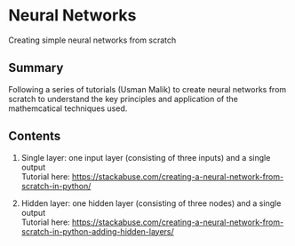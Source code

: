 # Neural Networks
Creating simple neural networks from scratch

## Summary
Following a series of tutorials (Usman Malik) to create neural networks from scratch to understand the key principles and application of the mathemcatical techniques used.

## Contents
1. Single layer: one input layer (consisting of three inputs) and a single output  
Tutorial here: https://stackabuse.com/creating-a-neural-network-from-scratch-in-python/  

2. Hidden layer: one hidden layer (consisting of three nodes) and a single output  
Tutorial here: https://stackabuse.com/creating-a-neural-network-from-scratch-in-python-adding-hidden-layers/
